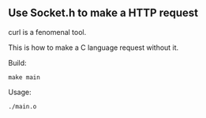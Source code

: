 ## Use Socket.h to make a HTTP request
curl is a fenomenal tool. 

This is how to make a C language request without it.

Build:

```
make main
```

Usage:

```
./main.o
```